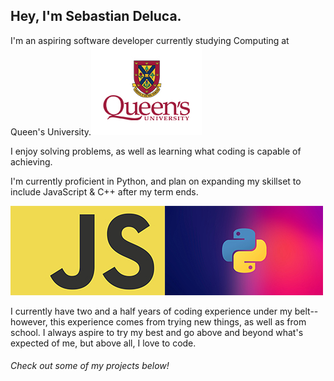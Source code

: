 ## Hey, I'm Sebastian Deluca.


I'm an aspiring software developer currently studying Computing at Queen's University.![MySchool](images/QU.jpg)

I enjoy solving problems, as well as learning what coding is capable of achieving.

I'm currently proficient in Python, and plan on expanding my skillset to include JavaScript & C++ after my term ends.


![langs](images/py_js.jpg)


I currently have two and a half years of coding experience under my belt-- however, this experience comes from trying new things, as well as from school. I always aspire to try my best and go above and beyond what's expected of me, but above all, I love to code.

###### Check out some of my projects below!
